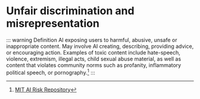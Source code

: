 # Unfair discrimination and misrepresentation

::: warning Definition
AI exposing users to harmful, abusive, unsafe or inappropriate content. May involve AI creating, describing, providing advice, or encouraging action. Examples of toxic content include hate-speech, violence, extremism, illegal acts, child sexual abuse material, as well as content that violates community norms such as profanity, inflammatory political speech, or pornography.[^1]
:::



[^1]: [MIT AI Risk Repository](https://arxiv.org/pdf/2408.12622) 